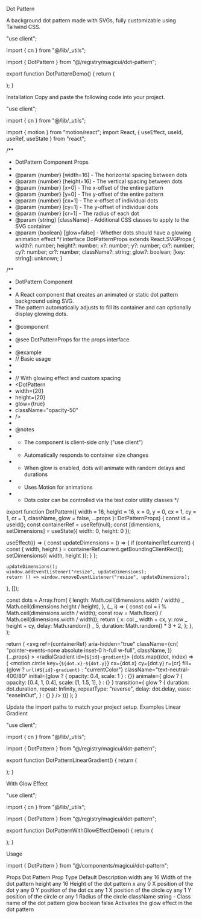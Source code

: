 Dot Pattern

A background dot pattern made with SVGs, fully customizable using Tailwind CSS.

"use client";

import { cn } from "@/lib/\_utils";

import { DotPattern } from "@/registry/magicui/dot-pattern";

export function DotPatternDemo() {
return (
<div className="relative flex h-[500px] w-full flex-col items-center justify-center overflow-hidden rounded-lg border bg-background">
<DotPattern
className={cn(
"[mask-image:radial-gradient(300px_circle_at_center,white,transparent)]",
)}
/>
</div>
);
}

Installation
Copy and paste the following code into your project.

"use client";

import { cn } from "@/lib/\_utils";

import { motion } from "motion/react";
import React, { useEffect, useId, useRef, useState } from "react";

/\*\*

- DotPattern Component Props
-
- @param {number} [width=16] - The horizontal spacing between dots
- @param {number} [height=16] - The vertical spacing between dots
- @param {number} [x=0] - The x-offset of the entire pattern
- @param {number} [y=0] - The y-offset of the entire pattern
- @param {number} [cx=1] - The x-offset of individual dots
- @param {number} [cy=1] - The y-offset of individual dots
- @param {number} [cr=1] - The radius of each dot
- @param {string} [className] - Additional CSS classes to apply to the SVG container
- @param {boolean} [glow=false] - Whether dots should have a glowing animation effect
  \*/
  interface DotPatternProps extends React.SVGProps<SVGSVGElement> {
  width?: number;
  height?: number;
  x?: number;
  y?: number;
  cx?: number;
  cy?: number;
  cr?: number;
  className?: string;
  glow?: boolean;
  [key: string]: unknown;
  }

/\*\*

- DotPattern Component
-
- A React component that creates an animated or static dot pattern background using SVG.
- The pattern automatically adjusts to fill its container and can optionally display glowing dots.
-
- @component
-
- @see DotPatternProps for the props interface.
-
- @example
- // Basic usage
- <DotPattern />
-
- // With glowing effect and custom spacing
- <DotPattern
- width={20}
- height={20}
- glow={true}
- className="opacity-50"
- />
-
- @notes
- - The component is client-side only ("use client")
- - Automatically responds to container size changes
- - When glow is enabled, dots will animate with random delays and durations
- - Uses Motion for animations
- - Dots color can be controlled via the text color utility classes
    \*/

export function DotPattern({
width = 16,
height = 16,
x = 0,
y = 0,
cx = 1,
cy = 1,
cr = 1,
className,
glow = false,
...props
}: DotPatternProps) {
const id = useId();
const containerRef = useRef<SVGSVGElement>(null);
const [dimensions, setDimensions] = useState({ width: 0, height: 0 });

useEffect(() => {
const updateDimensions = () => {
if (containerRef.current) {
const { width, height } = containerRef.current.getBoundingClientRect();
setDimensions({ width, height });
}
};

    updateDimensions();
    window.addEventListener("resize", updateDimensions);
    return () => window.removeEventListener("resize", updateDimensions);

}, []);

const dots = Array.from(
{
length:
Math.ceil(dimensions.width / width) _
Math.ceil(dimensions.height / height),
},
(\_, i) => {
const col = i % Math.ceil(dimensions.width / width);
const row = Math.floor(i / Math.ceil(dimensions.width / width));
return {
x: col _ width + cx,
y: row _ height + cy,
delay: Math.random() _ 5,
duration: Math.random() \* 3 + 2,
};
},
);

return (
<svg
ref={containerRef}
aria-hidden="true"
className={cn(
"pointer-events-none absolute inset-0 h-full w-full",
className,
)}
{...props} >
<defs>
<radialGradient id={`${id}-gradient`}>
<stop offset="0%" stopColor="currentColor" stopOpacity="1" />
<stop offset="100%" stopColor="currentColor" stopOpacity="0" />
</radialGradient>
</defs>
{dots.map((dot, index) => (
<motion.circle
key={`${dot.x}-${dot.y}`}
cx={dot.x}
cy={dot.y}
r={cr}
fill={glow ? `url(#${id}-gradient)` : "currentColor"}
className="text-neutral-400/80"
initial={glow ? { opacity: 0.4, scale: 1 } : {}}
animate={
glow
? {
opacity: [0.4, 1, 0.4],
scale: [1, 1.5, 1],
}
: {}
}
transition={
glow
? {
duration: dot.duration,
repeat: Infinity,
repeatType: "reverse",
delay: dot.delay,
ease: "easeInOut",
}
: {}
}
/>
))}
</svg>
);
}

Update the import paths to match your project setup.
Examples
Linear Gradient

"use client";

import { cn } from "@/lib/\_utils";

import { DotPattern } from "@/registry/magicui/dot-pattern";

export function DotPatternLinearGradient() {
return (
<div className="relative flex size-full items-center justify-center overflow-hidden rounded-lg border bg-background p-20">
<DotPattern
width={20}
height={20}
cx={1}
cy={1}
cr={1}
className={cn(
"[mask-image:linear-gradient(to_bottom_right,white,transparent,transparent)] ",
)}
/>
</div>
);
}

With Glow Effect

"use client";

import { cn } from "@/lib/\_utils";

import { DotPattern } from "@/registry/magicui/dot-pattern";

export function DotPatternWithGlowEffectDemo() {
return (
<div className="relative flex h-[500px] w-full flex-col items-center justify-center overflow-hidden">
<DotPattern
glow={true}
className={cn(
"[mask-image:radial-gradient(300px_circle_at_center,white,transparent)]",
)}
/>
</div>
);
}

Usage

import { DotPattern } from "@/components/magicui/dot-pattern";

<div className="relative h-[500px] w-full overflow-hidden">
  <DotPattern />
</div>

Props
Dot Pattern
Prop Type Default Description
width any 16 Width of the dot pattern
height any 16 Height of the dot pattern
x any 0 X position of the dot
y any 0 Y position of the dot
cx any 1 X position of the circle
cy any 1 Y position of the circle
cr any 1 Radius of the circle
className string - Class name of the dot pattern
glow boolean false Activates the glow effect in the dot pattern
